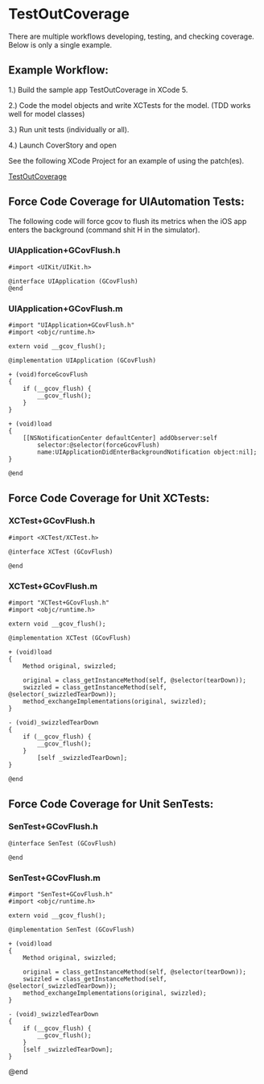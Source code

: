 TestOutCoverage
===============

There are multiple workflows developing, testing, and checking coverage. Below is only a single example.


Example Workflow:
--------

1.) Build the sample app TestOutCoverage in XCode 5.

2.) Code the model objects and write XCTests for the model. (TDD works well for model classes)

3.) Run unit tests (individually or all).

4.) Launch CoverStory and open







See the following XCode Project for an example of using the patch(es). 

<a href="https://github.com/leroymattingly/XCode5gcovPatch/tree/master/TestOutCoverage">TestOutCoverage</a>



Force Code Coverage for UIAutomation Tests:
-------------------------------------------

The following code will force gcov to flush its metrics when the iOS app enters the background 
(command shit H in the simulator).

### UIApplication+GCovFlush.h

    #import <UIKit/UIKit.h>
    
    @interface UIApplication (GCovFlush)
    @end

    

### UIApplication+GCovFlush.m

    #import "UIApplication+GCovFlush.h"
    #import <objc/runtime.h>
    
    extern void __gcov_flush();
    
    @implementation UIApplication (GCovFlush)
    
    + (void)forceGcovFlush
    {
        if (__gcov_flush) {
            __gcov_flush();
        }
    }
    
    + (void)load
    {
        [[NSNotificationCenter defaultCenter] addObserver:self 
            selector:@selector(forceGcovFlush) 
            name:UIApplicationDidEnterBackgroundNotification object:nil];
    }
    
    @end



Force Code Coverage for Unit XCTests:
-------------------------------------


### XCTest+GCovFlush.h

    #import <XCTest/XCTest.h>
    
    @interface XCTest (GCovFlush)
    
    @end


### XCTest+GCovFlush.m

    #import "XCTest+GCovFlush.h"
    #import <objc/runtime.h>
    
    extern void __gcov_flush();
    
    @implementation XCTest (GCovFlush)
    
    + (void)load
    {
        Method original, swizzled;
        
        original = class_getInstanceMethod(self, @selector(tearDown));
        swizzled = class_getInstanceMethod(self, @selector(_swizzledTearDown));
        method_exchangeImplementations(original, swizzled);
    }
    
    - (void)_swizzledTearDown
    {
        if (__gcov_flush) {
            __gcov_flush();
        }
            [self _swizzledTearDown];
    }
    
    @end

Force Code Coverage for Unit SenTests:
-------------------------------------
### SenTest+GCovFlush.h
    @interface SenTest (GCovFlush)
    
    @end

### SenTest+GCovFlush.m

    #import "SenTest+GCovFlush.h"
    #import <objc/runtime.h>
    
    extern void __gcov_flush();
    
    @implementation SenTest (GCovFlush)
    
    + (void)load
    {
        Method original, swizzled;
        
        original = class_getInstanceMethod(self, @selector(tearDown));
        swizzled = class_getInstanceMethod(self, @selector(_swizzledTearDown));
        method_exchangeImplementations(original, swizzled);
    }
    
    - (void)_swizzledTearDown
    {
        if (__gcov_flush) {
            __gcov_flush();
        }
        [self _swizzledTearDown];
    }

@end




